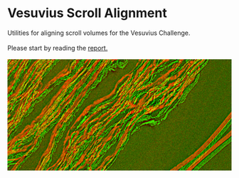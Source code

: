 # Vesuvius Scroll Alignment
Utilities for aligning scroll volumes for the Vesuvius Challenge.
</br></br>
Please start by reading the [report.](https://paul-g2.github.io/VesuviusScrollAlignment/report.pdf)
</br></br>
<img src="./sample.gif">
